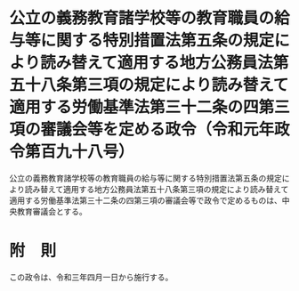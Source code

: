 # 公立の義務教育諸学校等の教育職員の給与等に関する特別措置法第五条の規定により読み替えて適用する地方公務員法第五十八条第三項の規定により読み替えて適用する労働基準法第三十二条の四第三項の審議会等を定める政令（令和元年政令第百九十八号）
公立の義務教育諸学校等の教育職員の給与等に関する特別措置法第五条の規定により読み替えて適用する地方公務員法第五十八条第三項の規定により読み替えて適用する労働基準法第三十二条の四第三項の審議会等で政令で定めるものは、中央教育審議会とする。
# 附　則
この政令は、令和三年四月一日から施行する。
